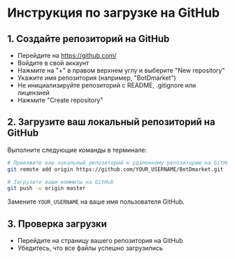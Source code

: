 # Инструкция по загрузке на GitHub

## 1. Создайте репозиторий на GitHub
- Перейдите на https://github.com/
- Войдите в свой аккаунт
- Нажмите на "+" в правом верхнем углу и выберите "New repository"
- Укажите имя репозитория (например, "BotDmarket")
- Не инициализируйте репозиторий с README, .gitignore или лицензией
- Нажмите "Create repository"

## 2. Загрузите ваш локальный репозиторий на GitHub
Выполните следующие команды в терминале:

```bash
# Привяжите ваш локальный репозиторий к удаленному репозиторию на GitHub
git remote add origin https://github.com/YOUR_USERNAME/BotDmarket.git

# Загрузите ваши коммиты на GitHub
git push -u origin master
```

Замените `YOUR_USERNAME` на ваше имя пользователя GitHub.

## 3. Проверка загрузки
- Перейдите на страницу вашего репозитория на GitHub
- Убедитесь, что все файлы успешно загрузились
